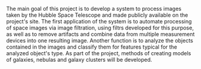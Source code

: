 The main goal of this project is to develop a system to process images taken by the Hubble Space Telescope and made publicly available on the project's site.
The first application of the system is to automate processing of space images via image filtration, using filtrs developed for this purpose, as well as to remove artifacts and combine data from multiple measurement devices into one resulting image.
Another function is to analyze the objects contained in the images and classify them for features typical for the analyzed object's type. As part of the project, methods of creating models of galaxies, nebulas and galaxy clusters will be developed.
